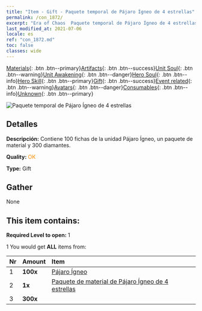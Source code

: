 ```yaml
---
title: "Item - Gift - Paquete temporal de Pájaro Ígneo de 4 estrellas"
permalink: /con_1872/
excerpt: "Era of Chaos  Paquete temporal de Pájaro Ígneo de 4 estrellas"
last_modified_at: 2021-07-06
locale: es
ref: "con_1872.md"
toc: false
classes: wide
---
```

 [Materials](/ItemsES/){: .btn .btn--primary}[Artifacts](/ItemsES/Artifacts/){: .btn .btn--success}[Unit Soul](/ItemsES/UnitSoul/){: .btn .btn--warning}[Unit Awakening](/ItemsES/UnitAwakening/){: .btn .btn--danger}[Hero Soul](/ItemsES/HeroSoul/){: .btn .btn--info}[Hero Skill](/ItemsES/HeroSkill/){: .btn .btn--primary}[Gift](/ItemsES/Gift/){: .btn .btn--success}[Event related](/ItemsES/Events/){: .btn .btn--warning}[Avatars](/ItemsES/Avatars/){: .btn .btn--danger}[Consumables](/ItemsES/Consumables/){: .btn .btn--info}[Unknown](/ItemsES/Unknown/){: .btn .btn--primary}

 ![Paquete temporal de Pájaro Ígneo de 4 estrellas](/images/t/i_907495.png)

## Detalles
 **Descripción:** Contiene 100 fichas de la unidad Pájaro Ígneo, un paquete de material y 300 diamantes.

 **Quality:** <span style="color: #FF8C00">OK</span>

 **Type:** Gift

## Gather

  None

## This item contains:

 **Required Level to open:** 1

 1 You would get **ALL** items  from:

  | Nr | Amount |     Item    |
  |:---|:-------|:------------|
  | 1 |  **100x** | [Pájaro Ígneo](/ItemsES/unt_268/) |  | 
  | 2 |  **1x** | [Paquete de material de Pájaro Ígneo de 4 estrellas](/ItemsES/con_1876/) |  | 
  | 3 |  **300x** | <i class="fas fa-gem"/> |  | 

